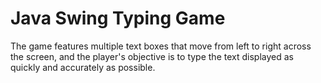 <h1>Java Swing Typing Game</h1>
<p>The game features multiple text boxes that move from left to right across the screen, and the player's objective is to type the text displayed as quickly and accurately as possible.</p>
